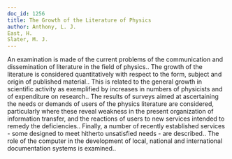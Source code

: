 ```yaml
---
doc_id: 1256
title: The Growth of the Literature of Physics
author: Anthony, L. J.
East, H.
Slater, M. J.
---
```


An examination is made of the current problems of the communication
and dissemination of literature in the field of physics.. The growth of
the literature is considered quantitatively with respect to the form, subject 
and origin of published material.. This is related to the general growth in 
scientific activity as exemplified by increases in numbers of physicists and of
expenditure on research.. The results of surveys aimed at ascertaining the
needs or demands of users of the physics literature are considered, 
particularly where these reveal weakness in the present organization of
information transfer, and the reactions of users to new services intended to
remedy the deficiencies.. Finally, a number of recently established services -
some designed to meet hitherto unsatisfied needs - are described.. The role of
the computer in the development of local, national and international 
documentation systems is examined..